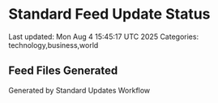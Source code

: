 # Standard Feed Update Status
Last updated: Mon Aug  4 15:45:17 UTC 2025
Categories: technology,business,world

## Feed Files Generated

Generated by Standard Updates Workflow
